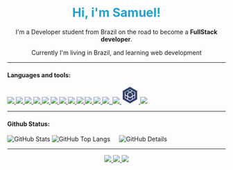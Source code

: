 <h1 align='center' style='color:#23a0ce'> Hi, i'm Samuel! </h1>

<p align='center'> I'm a Developer student from Brazil on the road to become a <b>FullStack developer</b>.</p>

<p align='center'> Currently I'm living in Brazil, and learning web development</a>
</p>

---

<h4 align="left">Languages and tools: </h4>

<div>
  <a href="https://www.gnu.org/software/bash/manual/bashref.html">
    <img height="40px" src="https://cdn.jsdelivr.net/gh/devicons/devicon/icons/bash/bash-original.svg" />
  </a> 
    <a href="https://docs.kernel.org/">
    <img height="40px" src="https://cdn.jsdelivr.net/gh/devicons/devicon/icons/linux/linux-original.svg" />  
  </a>
  <a href="https://git-scm.com/doc">
    <img height="40px" src="https://cdn.jsdelivr.net/gh/devicons/devicon/icons/git/git-original.svg" />
  </a>
  <a href="https://docs.docker.com/">
    <img height="40px" src="https://cdn.jsdelivr.net/gh/devicons/devicon/icons/docker/docker-original.svg" />
  </a> 
   <a href="https://devdocs.io/c/">
    <img height="40px" src="https://cdn.jsdelivr.net/gh/devicons/devicon/icons/c/c-plain.svg" />
  </a>
  <a href="https://docs.python.org/3/">
    <img height="40px" src="https://cdn.jsdelivr.net/gh/devicons/devicon/icons/python/python-original.svg" />
  </a> 
  <!-- <a href="https://flask.palletsprojects.com/en/2.2.x/">
    <img height="40px" src="https://cdn.jsdelivr.net/gh/devicons/devicon/icons/flask/flask-original-wordmark.svg" />  
  </a> -->
  <a href="https://developer.mozilla.org/en-US/docs/Web/JavaScript">
    <img height="40px" src="https://cdn.jsdelivr.net/gh/devicons/devicon/icons/javascript/javascript-plain.svg" />
  </a> 
  <a href="https://www.typescriptlang.org/docs/">
    <img height="40px" src="https://cdn.jsdelivr.net/gh/devicons/devicon/icons/typescript/typescript-plain.svg" />
  </a> 
  <a href="https://developer.mozilla.org/en-US/docs/Web/HTML">
    <img height="40px" src="https://cdn.jsdelivr.net/gh/devicons/devicon/icons/html5/html5-original.svg" />
  </a> 
  <a href="https://developer.mozilla.org/en-US/docs/Web/CSS">
    <img height="40px" src="https://cdn.jsdelivr.net/gh/devicons/devicon/icons/css3/css3-original.svg" />
  </a> 
  <a href="https://reactjs.org/docs/getting-started.html">
    <img height="40px" src="https://cdn.jsdelivr.net/gh/devicons/devicon/icons/react/react-original.svg" />
  </a> 
  <a href="https://nodejs.org/en/docs/">
    <img height="40px" src="https://cdn.jsdelivr.net/gh/devicons/devicon/icons/nodejs/nodejs-original.svg" />
  </a> 
    <a href="https://www.mongodb.com/docs/">
    <img height="40px" src="" />
  </a> 
  <a href="https://dev.mysql.com/doc/">
    <img height="40px" src="https://cdn.jsdelivr.net/gh/devicons/devicon/icons/mysql/mysql-original.svg" />
  </a> 
  <a href="https://sequelize.org/">
    <img height="40px" src="https://raw.githubusercontent.com/devicons/devicon/master/icons/sequelize/sequelize-plain.svg" />  
  </a>
  <a href="https://www.mongodb.com/docs/">
    <img height="40px" src="https://cdn.jsdelivr.net/gh/devicons/devicon/icons/mongodb/mongodb-original.svg" />
  </a> 
  <!-- <a href="https://www.postgresql.org/docs/">
    <img height="40px" src="https://cdn.jsdelivr.net/gh/devicons/devicon/icons/postgresql/postgresql-original.svg" />  
  </a> -->
</div>

---

<h4 align="left">Github Status: </h4>

<div>
  <img align="right" alt="GitHub Details" heigth="430px" width="48.8%" src="http://github-profile-summary-cards.vercel.app/api/cards/profile-details?username=SamuelS00&theme=github_dark"/>
  <img alt="GitHub Stats" heigth="200px" width="24%" src="http://github-profile-summary-cards.vercel.app/api/cards/stats?username=SamuelS00&theme=github_dark"/>
  <img alt="GitHub Top Langs" heigth="200px" width="24%" src="http://github-profile-summary-cards.vercel.app/api/cards/repos-per-language?username=SamuelS00&theme=github_dark"/>
</div>

---

<div align="center" >
  <section>
      <a href="" >
       <img src="https://img.shields.io/badge/LinkedIn-0077B5?style=for-the-badge&logo=linkedin&logoColor=white" />
      </a>
      <a href="" >
        <img src="https://img.shields.io/badge/Gmail-D14836?style=for-the-badge&logo=gmail&logoColor=white" />
      </a>
        <a href="https://www.codewars.com/users/SaumSi14"><img src="https://www.codewars.com/users/SaumSi14/badges/micro" width="160"></a>
  </section>
<div>
